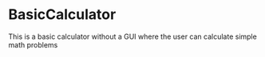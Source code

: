# BasicCalculator

This is a basic calculator without a GUI where the user can calculate simple math problems
